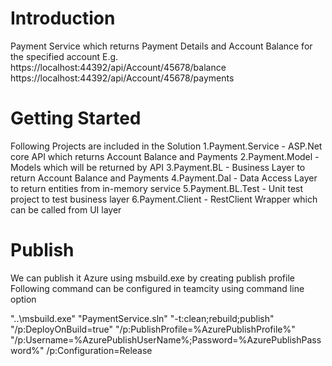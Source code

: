 # Introduction 
Payment Service which returns Payment Details and Account Balance for the specified account
E.g.
https://localhost:44392/api/Account/45678/balance
https://localhost:44392/api/Account/45678/payments


# Getting Started
Following Projects are included in the Solution
1.Payment.Service - ASP.Net core API which returns Account Balance and Payments
2.Payment.Model - Models which will be returned by API 
3.Payment.BL - Business Layer to return Account Balance and Payments
4.Payment.Dal - Data Access Layer to return entities from in-memory service
5.Payment.BL.Test - Unit test project to test business layer
6.Payment.Client - RestClient Wrapper which can be called from UI layer

# Publish
We can publish it Azure using msbuild.exe by creating publish profile  
Following command can be configured in teamcity using command line option

"..\msbuild.exe" 
"PaymentService.sln" "-t:clean;rebuild;publish" "/p:DeployOnBuild=true" "/p:PublishProfile=%AzurePublishProfile%" 
"/p:Username=%AzurePublishUserName%;Password=%AzurePublishPassword%" /p:Configuration=Release
 